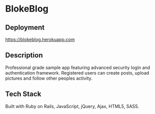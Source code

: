 BlokeBlog
===

## Deployment

https://blokeblog.herokuapp.com

## Description

Professional grade sample app featuring advanced security login and authentication framework. Registered users can create posts, upload pictures and follow other peoples activity.

## Tech Stack
Built with Ruby on Rails, JavaScript, jQuery, Ajax, HTML5, SASS.
